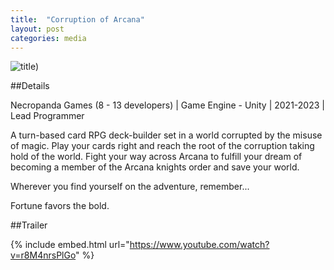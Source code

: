 ```yaml
---
title:  "Corruption of Arcana"
layout: post
categories: media
---
```


![title](/assets/COA.png))

##Details

Necropanda Games (8 - 13 developers) | Game Engine - Unity | 2021-2023 | Lead Programmer

<p>
  A turn-based card RPG deck-builder set in a world corrupted by the misuse of magic. Play your cards right and reach the root of the corruption taking hold of the world. Fight your way across Arcana to fulfill your dream of becoming a member of the Arcana knights order and save your world.
</p>

<p>
  Wherever you find yourself on the adventure, remember...
</p>

<p>
  Fortune favors the bold.
</p>

##Trailer

{% include embed.html url="https://www.youtube.com/watch?v=r8M4nrsPlGo" %}
